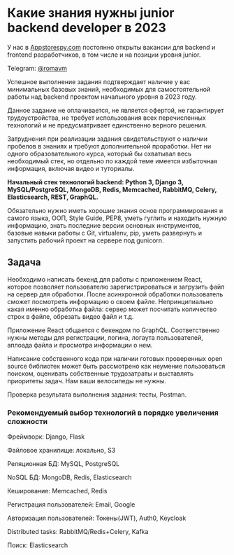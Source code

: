 # Какие знания нужны junior backend developer в 2023

У нас в [Appstorespy.com](https://appstorespy.com/) постоянно открыты вакансии для backend и frontend разработчиков, в том числе и на позиции уровня junior.

Telegram: [@romavm](https://t.me/romavm)

Успешное выполнение задания подтверждает наличие у вас минимальных базовых знаний, необходимых для самостоятельной работы над backend проектом начального уровня в 2023 году.

Данное задание не оплачивается, не является офертой, не гарантирует трудоустройства, не требует использования всех перечисленных технологий и не предусматривает единственно верного решения.

Затруднения при реализации задания свидетельствуют о наличии пробелов в знаниях и требуют дополнительной проработки. Нет ни одного образовательного курса, который бы охватывал весь необходимый стек, но отдельно по каждой теме имеется избыточная информация, включая видео и туториалы.

**Начальный стек технологий backend: Python 3, Django 3, MySQL/PostgreSQL, MongoDB, Redis, Memcached, RabbitMQ, Celery, Elasticsearch, REST, GraphQL.**

Обязательно нужно иметь хорошие знания основ программирования и самого языка, ООП, Style Guide, PEP8, уметь гуглить и находить нужную информацию, знать последние версии основных инструментов, базовые навыки работы с Git, virtualenv, pip, уметь развернуть и запустить рабочий проект на сервере под gunicorn.

## Задача

Необходимо написать бекенд для работы с приложением React, которое позволяет  пользователю зарегистрироваться и загрузить файл на сервер для обработки. После асинхронной обработки пользователь сможет посмотреть информацию о своем файле. Непринципиально какая именно обработка файла: сервер может посчитать количество строк в файле, обрезать видео файл и т.д.

Приложение React общается с бекендом по GraphQL. Соответственно нужны методы для регистрации, логина, логаута пользователей, аплоада файла и просмотра информации о нем.

Написание собственного кода при наличии готовых проверенных open source библиотек может быть рассмотрено как неумение пользоваться поиском, оценивать собственные трудозатраты и выставлять приоритеты задач. Нам ваши велосипеды не нужны.

Проверка результата выполнения задания: тесты, Postman.

### Рекомендуемый выбор технологий в порядке увеличения сложности

Фреймворк: Django, Flask

Файловое хранилище: локально, S3

Реляционная БД: MySQL, PostgreSQL

NoSQL БД: MongoDB, Redis, Elasticsearch

Кеширование: Memcached, Redis

Регистрация пользователей: Email, Google

Авторизация пользователей: Токены(JWT), Auth0, Keycloak

Distributed tasks: RabbitMQ/Redis+Celery, Kafka

Поиск: Elasticsearch
